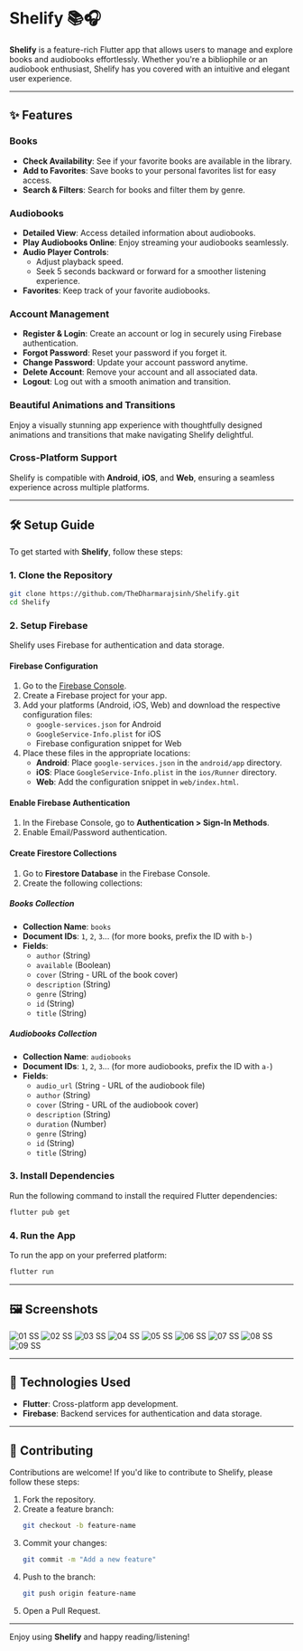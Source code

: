 
# Shelify 📚🎧  

**Shelify** is a feature-rich Flutter app that allows users to manage and explore books and audiobooks effortlessly. Whether you're a bibliophile or an audiobook enthusiast, Shelify has you covered with an intuitive and elegant user experience.  

---

## ✨ Features  

### **Books**  
- **Check Availability**: See if your favorite books are available in the library.  
- **Add to Favorites**: Save books to your personal favorites list for easy access.  
- **Search & Filters**: Search for books and filter them by genre.  

### **Audiobooks**  
- **Detailed View**: Access detailed information about audiobooks.  
- **Play Audiobooks Online**: Enjoy streaming your audiobooks seamlessly.  
- **Audio Player Controls**:  
  - Adjust playback speed.  
  - Seek 5 seconds backward or forward for a smoother listening experience.  
- **Favorites**: Keep track of your favorite audiobooks.  

### **Account Management**  
- **Register & Login**: Create an account or log in securely using Firebase authentication.  
- **Forgot Password**: Reset your password if you forget it.  
- **Change Password**: Update your account password anytime.  
- **Delete Account**: Remove your account and all associated data.  
- **Logout**: Log out with a smooth animation and transition.  

### **Beautiful Animations and Transitions**  
Enjoy a visually stunning app experience with thoughtfully designed animations and transitions that make navigating Shelify delightful.  

### **Cross-Platform Support**  
Shelify is compatible with **Android**, **iOS**, and **Web**, ensuring a seamless experience across multiple platforms.  

---

## 🛠️ Setup Guide  

To get started with **Shelify**, follow these steps:  

### **1. Clone the Repository**  
```bash  
git clone https://github.com/TheDharmarajsinh/Shelify.git  
cd Shelify  
```  

### **2. Setup Firebase**  
Shelify uses Firebase for authentication and data storage.  

#### **Firebase Configuration**  
1. Go to the [Firebase Console](https://console.firebase.google.com/).  
2. Create a Firebase project for your app.  
3. Add your platforms (Android, iOS, Web) and download the respective configuration files:  
   - `google-services.json` for Android  
   - `GoogleService-Info.plist` for iOS  
   - Firebase configuration snippet for Web  
4. Place these files in the appropriate locations:  
   - **Android**: Place `google-services.json` in the `android/app` directory.  
   - **iOS**: Place `GoogleService-Info.plist` in the `ios/Runner` directory.  
   - **Web**: Add the configuration snippet in `web/index.html`.  

#### **Enable Firebase Authentication**  
1. In the Firebase Console, go to **Authentication > Sign-In Methods**.  
2. Enable Email/Password authentication.  

#### **Create Firestore Collections**  
1. Go to **Firestore Database** in the Firebase Console.  
2. Create the following collections:  

##### **Books Collection**  
- **Collection Name**: `books`  
- **Document IDs**: `1`, `2`, `3`... (for more books, prefix the ID with `b-`)  
- **Fields**:  
  - `author` (String)  
  - `available` (Boolean)  
  - `cover` (String - URL of the book cover)  
  - `description` (String)  
  - `genre` (String)  
  - `id` (String)  
  - `title` (String)  

##### **Audiobooks Collection**  
- **Collection Name**: `audiobooks`  
- **Document IDs**: `1`, `2`, `3`... (for more audiobooks, prefix the ID with `a-`)  
- **Fields**:  
  - `audio_url` (String - URL of the audiobook file)  
  - `author` (String)  
  - `cover` (String - URL of the audiobook cover)  
  - `description` (String)  
  - `duration` (Number)  
  - `genre` (String)  
  - `id` (String)  
  - `title` (String)  

### **3. Install Dependencies**  
Run the following command to install the required Flutter dependencies:  
```bash  
flutter pub get  
```  

### **4. Run the App**  
To run the app on your preferred platform:  
```bash  
flutter run  
```  

---

## 🖼️ Screenshots  
![01 SS](https://github.com/user-attachments/assets/f1e5d7db-c5a7-46e5-a57f-a1538fb9c321)
![02 SS](https://github.com/user-attachments/assets/40533269-14e3-4c66-9535-35f6e8afc7a4)
![03 SS](https://github.com/user-attachments/assets/c0c8439d-d898-47d3-9b7d-e7f1d4a380e9)
![04 SS](https://github.com/user-attachments/assets/e1490c1f-64c8-4688-b2e0-1e9d681081c1)
![05 SS](https://github.com/user-attachments/assets/78bfcfba-722b-41ac-910d-4d172ec71517)
![06 SS](https://github.com/user-attachments/assets/386df959-d33a-49b5-a7f8-4d3a08019ed2)
![07 SS](https://github.com/user-attachments/assets/9bda889a-aa64-45f5-910e-fce731021915)
![08 SS](https://github.com/user-attachments/assets/9bcb52b6-6963-41b1-a1a9-7c69d0033506)
![09 SS](https://github.com/user-attachments/assets/ea025107-f2f4-4f58-82b0-5c90777644dd)

---

## 🚀 Technologies Used  
- **Flutter**: Cross-platform app development.  
- **Firebase**: Backend services for authentication and data storage.  

---

## 🤝 Contributing  
Contributions are welcome! If you'd like to contribute to Shelify, please follow these steps:  
1. Fork the repository.  
2. Create a feature branch:  
   ```bash  
   git checkout -b feature-name  
   ```  
3. Commit your changes:  
   ```bash  
   git commit -m "Add a new feature"  
   ```  
4. Push to the branch:  
   ```bash  
   git push origin feature-name  
   ```  
5. Open a Pull Request.   

---  

Enjoy using **Shelify** and happy reading/listening!
